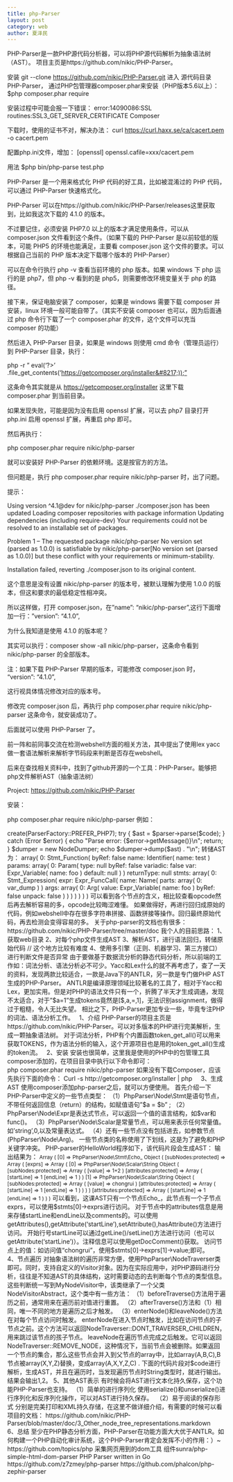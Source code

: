 ```yaml
---
title: php-Parser
layout: post
category: web
author: 夏泽民
---
```

PHP-Parser是一款PHP源代码分析器，可以将PHP源代码解析为抽象语法树（AST）。
项目主页是https://github.com/nikic/PHP-Parser。

安装
git --clone https://github.com/nikic/PHP-Parser.git
进入 源代码目录 PHP-Parser，
通过PHP包管理器composer.phar来安装（PHP版本5.6以上）：
$php composer.phar require

安装过程中可能会报一下错误：
error:14090086:SSL routines:SSL3_GET_SERVER_CERTIFICATE Composer

下载时，使用的证书不对，解决办法：
curl https://curl.haxx.se/ca/cacert.pem -o cacert.pem

配置php.ini文件，增加：
[openssl]
openssl.cafile=xxx/cacert.pem

用法
$php bin/php-parse test.php
<!-- more -->
PHP-Parser 是一个用来格式化 PHP 代码的好工具，比如被混淆过的 PHP 代码，可以通过 PHP-Parser 快速格式化。

PHP-Parser 可以在https://github.com/nikic/PHP-Parser/releases这里获取到，比如我这次下载的 4.1.0 的版本。

不过要记住，必须安装 PHP7.0 以上的版本才满足使用条件，可以从 composer.json 文件看到这个条件。（如果下载的 PHP-Parser 是以前较低的版本，可能 PHP5 的环境也能满足，主要看 composer.json 这个文件的要求。可以根据自己当前的 PHP 版本决定下载哪个版本的 PHP-Parser）

可以在命令行执行 php -v 查看当前环境的 php 版本。如果 windows 下 php 运行的是 php7，但 php -v 看到的是 php5，则需要修改环境变量关于 php 的路径。

接下来，保证电脑安装了 composer，如果是 windows 需要下载 composer 并安装，linux 环境一般可能自带了。（其实不安装 composer 也可以，因为后面通过 php 命令行下载了一个 composer.phar 的文件，这个文件可以充当 composer 的功能）

然后进入 PHP-Parser 目录，如果是 windows 则使用 cmd 命令（管理员运行）到 PHP-Parser 目录，执行：

php -r ” eval(‘?>’ .file_get_contents(‘https://getcomposer.org/installer&#8217;));”

这条命令其实就是从
https://getcomposer.org/installer 这里下载 composer.phar 到当前目录。

如果发现失败，可能是因为没有启用 openssl 扩展，可以去 php7 目录打开 php.ini 启用 openssl 扩展，再重启 php 即可。

然后再执行：

php composer.phar require nikic/php-parser

就可以安装好 PHP-Parser 的依赖环境。这是按官方的方法。

但问题是，执行 php composer.phar require nikic/php-parser 时，出了问题。

提示：

Using version ^4.1@dev for nikic/php-parser
./composer.json has been updated
Loading composer repositories with package information
Updating dependencies (including require-dev)
Your requirements could not be resolved to an installable set of packages.

Problem 1
– The requested package nikic/php-parser No version set (parsed as 1.0.0) is satisfiable by nikic/php-parser[No version set (parsed as 1.0.0)] but these conflict with your requirements or minimum-stability.

Installation failed, reverting ./composer.json to its original content.

这个意思是没有设置 nikic/php-parser 的版本号，被默认理解为使用 1.0.0 的版本，但这和要求的最低稳定性相冲突。

所以这样做，打开 composer.json，在”name”: “nikic/php-parser”,这行下面增加一行：”version”: “4.1.0”,

为什么我知道是使用 4.1.0 的版本呢？

其实可以执行：composer show -all nikic/php-parser，这条命令看到 nikic/php-parser 的全部版本。

注：如果下载 PHP-Parser 早期的版本，可能修改 composer.json 时，
“version”: “4.1.0”,

这行视具体情况修改对应的版本号。

修改完 composer.json 后，再执行
php composer.phar require nikic/php-parser 这条命令，就安装成功了。

后面就可以使用 PHP-Parser 了。

前一阵和前同事交流在检测webshell方面的相关方法，其中提出了使用lex yacc做一套语法解析来解析字节码段来判断是否存在webshell。

后来在查找相关资料中，找到了github开源的一个工具：PHP-Parser。能够把php文件解析AST（抽象语法树）

Project: https://github.com/nikic/PHP-Parser

 

安装：

php composer.phar require nikic/php-parser
例如：

<?php
use PhpParser\Error;
use PhpParser\NodeDumper;
use PhpParser\ParserFactory;

$code = <<<'CODE'
<?php

function test($foo)
{
    var_dump($foo);
}
CODE;

$parser = (new ParserFactory)->create(ParserFactory::PREFER_PHP7);
try {
    $ast = $parser->parse($code);
} catch (Error $error) {
    echo "Parse error: {$error->getMessage()}\n";
    return;
}

$dumper = new NodeDumper;
echo $dumper->dump($ast) . "\n";
转储AST为：

array(
    0: Stmt_Function(
        byRef: false
        name: Identifier(
            name: test
        )
        params: array(
            0: Param(
                type: null
                byRef: false
                variadic: false
                var: Expr_Variable(
                    name: foo
                )
                default: null
            )
        )
        returnType: null
        stmts: array(
            0: Stmt_Expression(
                expr: Expr_FuncCall(
                    name: Name(
                        parts: array(
                            0: var_dump
                        )
                    )
                    args: array(
                        0: Arg(
                            value: Expr_Variable(
                                name: foo
                            )
                            byRef: false
                            unpack: false
                        )
                    )
                )
            )
        )
    )
)
可以看到各个节点的含义，相比较查看opcode然后再去解析容易的多，opcode比较晦涩难懂。

如果做得好，再进行回归成原始的代码，例如webshell中存在很多字符串拼接、函数拼接等操作。回归最终原始代码，再去检测会变得容易的多。

 

关于php-parser的文档也有很多：

https://github.com/nikic/PHP-Parser/tree/master/doc

 

我个人的目前思路：

1、获取web目录

2、对每个php文件生成AST

3、解析AST，进行语法回归，转储原始代码 // 这个地方比较有难度

4、使用多引擎（正则、机器学习、第三方接口）进行判断文件是否异常

由于要做基于数据流分析的静态代码分析，所以前端的工作如：词法分析、语法分析必不可少。Yacc和Lex什么的就不再考虑了，查了一天的资料，发现两款比较适合，一款是Java下的ANTLR，另一款是专门做PHP AST生成的PHP-Parser。

ANTLR是编译原理领域比较著名的工具了，相对于Yacc和Lex，更加实用。但是对PHP的语法文件只有一个，折腾了半天才生成调通，发现不太适合，对于”$a=1”生成tokens竟然是[$,a,=,1]，无法识别assignment，做得过于粗糙，令人无比失望。

相比之下，PHP-Parser更加专业一些，毕竟专注PHP的词法、语法分析工作。

 

1、介绍

PHP-Parser的项目主页是https://github.com/nikic/PHP-Parser。可以对多版本的PHP进行完美解析，生成一颗抽象语法树。

对于词法分析，PHP有个内置函数token_get_all()可以用来获取TOKENS，作为语法分析的输入，这个开源项目也是用的token_get_all()生成的token流。

 

2、安装

安装也很简单，这里我是使用的PHP中的包管理工具composer添加的，在项目目录中执行以下命令即可：

php composer.phar require nikic/php-parser

如果没有下载Composer，应该先执行下面的命令：

Curl -s http://getcomposer.org/installer | php  

 

3、生成AST

使用composer添加php-parser之后，就可以方便使用。

首先介绍一下PHP-Parser中定义的一些节点类型：

（1）PhpParser\Node\Stmt是语句节点，不带任何返回信息（return）的结构，如赋值语句”$a = $b” ;

（2）PhpParser\Node\Expr是表达式节点，可以返回一个值的语言结构，如$var和func()。

（3）PhpParser\Node\Scalar是常量节点，可以用来表示任何常量值。如’string’,0,以及常量表达式。

（4）还有一些节点没有包括进去，如参数节点(PhpParser\Node\Arg)。

一些节点类的名称使用了下划线，这是为了避免和PHP关键字冲突。

PHP-parser的HelloWorld程序如下，该代码片段会生成AST：



输出结果为：



<span style="font-size:12px;">Array
(
    [0] => PhpParser\Node\Stmt\Echo_ Object
    (
            [subNodes:protected] => Array
                (
                    [exprs] => Array
                        (
                            [0] => PhpParser\Node\Scalar\String Object
                                (
                                    [subNodes:protected] => Array
                                        (
                                            [value] => 1+2
                                        )
 
                                    [attributes:protected] => Array
                                        (
                                            [startLine] => 1
                                            [endLine] => 1
                                        )
 
                                )
 
                            [1] => PhpParser\Node\Scalar\String Object
                                (
                                    [subNodes:protected] => Array
                                        (
                                            [value] => chongrui
                                        )
 
                                    [attributes:protected] => Array
                                        (
                                            [startLine] => 1
                                            [endLine] => 1
                                        )
 
                                )
 
                        )
 
                )
 
            [attributes:protected] => Array
                (
                    [startLine] => 1
                    [endLine] => 1
                )
 
        )
 
)</span>
可以看到，这课AST只有一个节点Echo_，此节点有一个子节点exprs，可以使用$stmts[0]->exprs进行访问。

对于节点中的attributes信息是用来存储startLine和endLine以及comments的。可以使用getAttributes(),getAttribute(‘startLine’),setAttribute(),hasAttribute()方法进行访问。

开始行号startLine可以通过getLine()/setLine()方法进行访问（也可以getAttribute(‘startLine’)）。注释信息可以使用getDocComment()获取。

访问节点上的值：如访问值“chongrui”，使用$stmts[0]->exprs[1]->value;即可。

 

 

4、节点遍历

对抽象语法树的遍历非常方便，使用PhpParser\NodeTraverser类即可。同时，支持自定义的Visitor对象。因为在实际应用中，对PHP源码进行分析，往往是不知道AST的具体结构，这时需要动态的去判断每个节点的类型信息。

这些判断统一写到MyNodeVisitor中，该类继承了一个父类NodeVisitorAbstract，这个类中有一些方法：



（1）beforeTraverse()方法用于遍历之前，通常用来在遍历前对值进行重置。

（2）afterTraverse()方法和（1）相同，唯一不同的地方是遍历之后才触发。

（3）enterNode()和leaveNode()方法在对每个节点访问时触发。

enterNode在进入节点时触发，比如在访问节点的子节点之前。这个方法可以返回NodeTraverser::DONT_TRAVERSER_CHILDREN，用来跳过该节点的孩子节点。

leaveNode在遍历节点完成之后触发。它可以返回

NodeTraverser::REMOVE_NODE，这种情况下，当前节点会被删除。如果返回一个节点的集合，那么这些节点会并入到父节点的array中，比如array(A,B,C),B节点被array(X,Y,Z)替换，变成array(A,X,Y,Z,C) .

下面的代码片段对$code进行解析，生成AST，并且在遍历时，当发现遍历节点时String类型时，就进行输出。

结果会输出1,2。



5、其他AST表示

有时候会将AST进行文本化持久保存，这个功能PHP-Parser也支持。

（1）简单的进行序列化

使用serialize()和unserialize()进行序列化和反序列化操作，可以对AST进行持久保存。 

（2）易于阅读的保存形式

分别是完美打印和XML持久存储，在这里不做详细介绍，有需要的时候可以看项目的文档：

https://github.com/nikic/PHP-Parser/blob/master/doc/3_Other_node_tree_representations.markdown

 

 

6、总结

至少在PHP静态分析方面，PHP-Parser在功能方面大大优于ANTLR。如何构建一个PHP自动化审计系统，这个PHP-Parser肯定会发挥不小的作用：）~


https://github.com/topics/php

采集网页用到的dom工具 组件sunra/php-simple-html-dom-parser

PHP Parser written in Go

https://github.com/z7zmey/php-parser

https://github.com/phalcon/php-zephir-parser